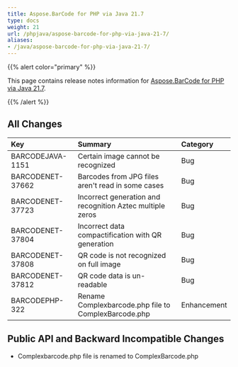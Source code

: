 ```yaml
---
title: Aspose.BarCode for PHP via Java 21.7
type: docs
weight: 21
url: /phpjava/aspose-barcode-for-php-via-java-21-7/
aliases:
- /java/aspose-barcode-for-php-via-java-21-7/
---
```


{{% alert color="primary" %}} 

This page contains release notes information for [Aspose.BarCode for PHP via Java 21.7](https://downloads.aspose.com/barcode/php/new-releases/aspose.barcode-for-php-via-java-21.7/).

{{% /alert %}} 
## **All Changes**

|**Key**|**Summary**|**Category**|
| :- | :- | :- |
|BARCODEJAVA-1151|Certain image cannot be recognized|Bug|
|BARCODENET-37662|Barcodes from JPG files aren't read in some cases|Bug|
|BARCODENET-37723|Incorrect generation and recognition Aztec multiple zeros|Bug|
|BARCODENET-37804|Incorrect data compactification with QR generation|Bug|
|BARCODENET-37808|QR code is not recognized on full image|Bug|
|BARCODENET-37812|QR code data is un-readable|Bug|
|BARCODEPHP-322|Rename Complexbarcode.php file to ComplexBarcode.php|Enhancement|

## **Public API and Backward Incompatible Changes**
- Complexbarcode.php file is renamed to ComplexBarcode.php

